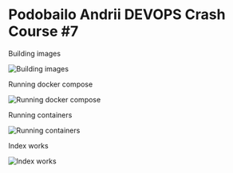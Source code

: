 # Podobailo Andrii DEVOPS Crash Course #7


Building images

![Building images](/screens/lab_7_1.PNG "Building images")

Running docker compose

![Running docker compose](/screens/lab_7_2.PNG "Running docker compose")

Running containers

![Running containers](/screens/lab_7_3.PNG "Running containers")

Index works

![Index works](/screens/lab_7_4.PNG "Index works")


